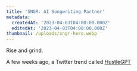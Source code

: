 ```yaml
---
title: 'SNGR: AI Songwriting Partner'
metadata:
  createdAt: '2023-04-03T04:00:00.000Z'
  editedAt: '2023-04-03T04:00:00.000Z'
thumbnail: /uploads/sngr-hero.webp
---
```


Rise and grind.

A few weeks ago, a Twitter trend called [HustleGPT](HustleGPT "https://mashable.com/article/gpt-4-hustlegpt-ai-blueprint-money-making-scheme")

